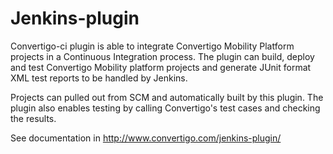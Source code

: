 # Jenkins-plugin
Convertigo-ci plugin is able to integrate Convertigo Mobility Platform projects in a
Continuous Integration process. The plugin can build, deploy and test Convertigo
Mobility platform projects and generate JUnit format XML test reports to be handled
by Jenkins.

Projects can pulled out from SCM and automatically built by this plugin.
The plugin also enables testing by calling Convertigo's test cases and checking the results.

See documentation in http://www.convertigo.com/jenkins-plugin/

